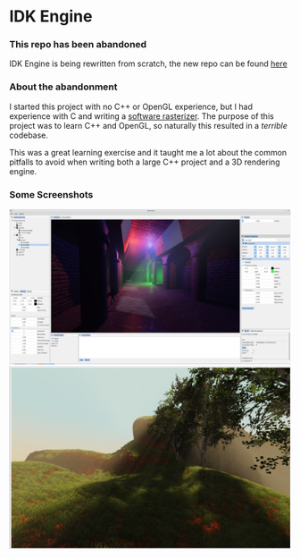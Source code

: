 # IDK Engine

### This repo has been abandoned
IDK Engine is being rewritten from scratch, the new repo can be found [here](https://github.com/mellic03/IDKGameEngine)


### About the abandonment
I started this project with no C++ or OpenGL experience, but I had experience with C and writing a [software rasterizer](https://github.com/mellic03/software-renderer). The purpose of this project was to learn C++ and OpenGL, so naturally this resulted in a *terrible* codebase.

This was a great learning exercise and it taught me a lot about the common pitfalls to avoid when writing both a large C++ project and a 3D rendering engine.


### Some Screenshots

<img src="scr1.png">
<img src="scr2.png">
